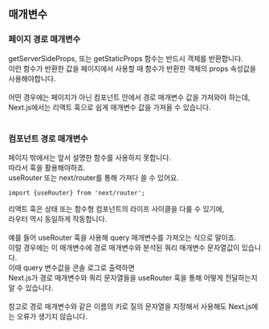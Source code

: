 ## 매개변수
### 페이지 경로 매개변수
getServerSideProps, 또는 getStaticProps 함수는 반드시 객체를 반환합니다. <br>
이런 함수가 반환한 값을 페이지에서 사용할 때 함수가 반환한 객체의 props 속성값을 사용해야합니다.<br>
<br>
어떤 경우에는 페이지가 아닌 컴포넌트 안에서 경로 매개변수 값을 가져와야 하는데, <br>
Next.js에서는 리액트 훅으로 쉽게 매개변수 값을 가져올 수 있습니다.<br>
<br>

### 컴포넌트 경로 매개변수
페이지 밖에서는 앞서 설명한 함수를 사용하지 못합니다.<br>
따라서 훅을 활용해야하죠.<br>
useRouter 또는 next/router를 통해 가져다 쓸 수 있어요.<br>

    import {useRouter} from 'next/router';

리액트 훅은 상태 또는 함수형 컴포넌트의 라이프 사이클을 다룰 수 있기에,<br>
라우터 역시 동일하게 작동합니다.<br>
<br>
예를 들어 useRouter 훅을 사용해 query 매개변수를 가져오는 식으로 말이죠.<br>
이럴 경우에는 이 매개변수에 경로 매개변수와 분석된 쿼리 매개변수 문자열값이 있습니다.<br>
이때 query 변수값을 콘솔 로그로 출력하면 <br>
Next.js가 경로 매개변수와 쿼리 문자열들을 useRouter 훅을 통해 어떻게 전달하는지 알 수 있습니다.<br>
<br>
참고로 경로 매개변수와 같은 이름의 키로 질의 문자열을 지정해서 사용해도 Next.js에는 오류가 생기지 않습니다.<br>